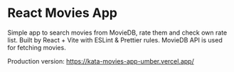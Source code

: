 # React Movies App

Simple app to search movies from MovieDB, rate them and check own rate list. Built by React + Vite with ESLint & Prettier rules. MovieDB API is used for fetching movies.

Production version: https://kata-movies-app-umber.vercel.app/
